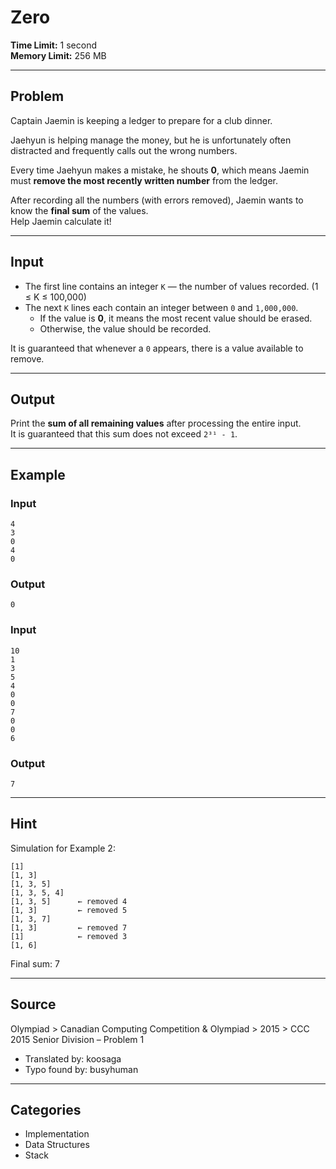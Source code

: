 # Zero

**Time Limit:** 1 second  
**Memory Limit:** 256 MB  

---

## Problem

Captain Jaemin is keeping a ledger to prepare for a club dinner.

Jaehyun is helping manage the money, but he is unfortunately often distracted and frequently calls out the wrong numbers.

Every time Jaehyun makes a mistake, he shouts **0**, which means Jaemin must **remove the most recently written number** from the ledger.

After recording all the numbers (with errors removed), Jaemin wants to know the **final sum** of the values.  
Help Jaemin calculate it!

---

## Input

- The first line contains an integer `K` — the number of values recorded. (1 ≤ K ≤ 100,000)
- The next `K` lines each contain an integer between `0` and `1,000,000`.  
  - If the value is **0**, it means the most recent value should be erased.  
  - Otherwise, the value should be recorded.

It is guaranteed that whenever a `0` appears, there is a value available to remove.

---

## Output

Print the **sum of all remaining values** after processing the entire input.  
It is guaranteed that this sum does not exceed `2³¹ - 1`.

---

## Example

### Input
```
4
3
0
4
0
```

### Output
```
0
```

### Input
```
10
1
3
5
4
0
0
7
0
0
6
```

### Output
```
7
```

---

## Hint

Simulation for Example 2:

```
[1]  
[1, 3]  
[1, 3, 5]  
[1, 3, 5, 4]  
[1, 3, 5]      ← removed 4  
[1, 3]         ← removed 5  
[1, 3, 7]  
[1, 3]         ← removed 7  
[1]            ← removed 3  
[1, 6]
```

Final sum: 7

---

## Source

Olympiad > Canadian Computing Competition & Olympiad > 2015 > CCC 2015 Senior Division – Problem 1

- Translated by: koosaga  
- Typo found by: busyhuman

---

## Categories

- Implementation  
- Data Structures  
- Stack
